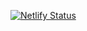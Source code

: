 [![Netlify Status](https://api.netlify.com/api/v1/badges/951d23c9-73ae-47e7-8759-787d4f5b1b22/deploy-status)](https://app.netlify.com/sites/thirsty-goldstine-739edc/deploys)
